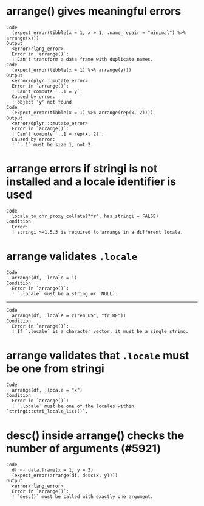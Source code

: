 # arrange() gives meaningful errors

    Code
      (expect_error(tibble(x = 1, x = 1, .name_repair = "minimal") %>% arrange(x)))
    Output
      <error/rlang_error>
      Error in `arrange()`:
      ! Can't transform a data frame with duplicate names.
    Code
      (expect_error(tibble(x = 1) %>% arrange(y)))
    Output
      <error/dplyr:::mutate_error>
      Error in `arrange()`:
      ! Can't compute `..1 = y`.
      Caused by error:
      ! object 'y' not found
    Code
      (expect_error(tibble(x = 1) %>% arrange(rep(x, 2))))
    Output
      <error/dplyr:::mutate_error>
      Error in `arrange()`:
      ! Can't compute `..1 = rep(x, 2)`.
      Caused by error:
      ! `..1` must be size 1, not 2.

# arrange errors if stringi is not installed and a locale identifier is used

    Code
      locale_to_chr_proxy_collate("fr", has_stringi = FALSE)
    Condition
      Error:
      ! stringi >=1.5.3 is required to arrange in a different locale.

# arrange validates `.locale`

    Code
      arrange(df, .locale = 1)
    Condition
      Error in `arrange()`:
      ! `.locale` must be a string or `NULL`.

---

    Code
      arrange(df, .locale = c("en_US", "fr_BF"))
    Condition
      Error in `arrange()`:
      ! If `.locale` is a character vector, it must be a single string.

# arrange validates that `.locale` must be one from stringi

    Code
      arrange(df, .locale = "x")
    Condition
      Error in `arrange()`:
      ! `.locale` must be one of the locales within `stringi::stri_locale_list()`.

# desc() inside arrange() checks the number of arguments (#5921)

    Code
      df <- data.frame(x = 1, y = 2)
      (expect_error(arrange(df, desc(x, y))))
    Output
      <error/rlang_error>
      Error in `arrange()`:
      ! `desc()` must be called with exactly one argument.

